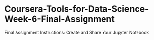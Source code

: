 # Coursera-Tools-for-Data-Science-Week-6-Final-Assignment
Final Assignment Instructions: Create and Share Your Jupyter Notebook
